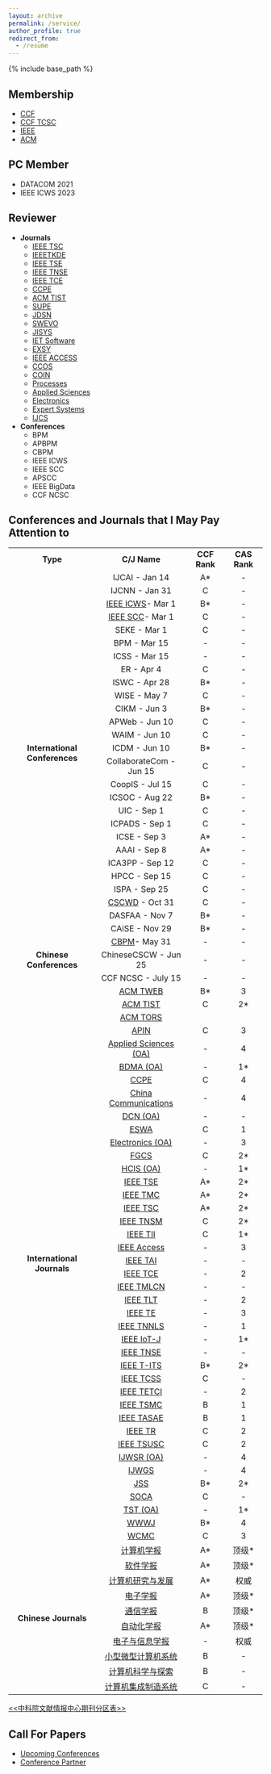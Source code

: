 ```yaml
---
layout: archive
permalink: /service/
author_profile: true
redirect_from:
  - /resume
---
```


{% include base_path %}

Membership
------
* [CCF](https://www.ccf.org.cn/)
* [CCF TCSC](https://www.ccf.org.cn/Chapters/TC/TC_Listing/TCSC/)
* [IEEE](https://www.ieee.org/)
* [ACM](https://www.acm.org/)

PC Member
------
* DATACOM 2021 
* IEEE ICWS 2023

Reviewer
------
* **Journals**
  * [IEEE TSC](https://www.computer.org/csdl/journal/sc)
  * [IEEETKDE](https://ieeexplore.ieee.org/xpl/RecentIssue.jsp?punumber=69)
  * [IEEE TSE](https://ieeexplore.ieee.org/xpl/RecentIssue.jsp?punumber=32)
  * [IEEE TNSE](https://ieeexplore.ieee.org/xpl/RecentIssue.jsp?punumber=6488902)
  * [IEEE TCE](https://ieeexplore.ieee.org/xpl/RecentIssue.jsp?punumber=30)
  * [CCPE](https://onlinelibrary.wiley.com/journal/15320634)
  * [ACM TIST](https://tist.acm.org/)
  * [SUPE](https://www.springer.com/computer/swe/journal/11227)
  * [JDSN](https://journals.sagepub.com/home/dsn)
  * [SWEVO](https://www.journals.elsevier.com/swarm-and-evolutionary-computation)
  * [JISYS](https://onlinelibrary.wiley.com/journal/1098111x)
  * [IET Software](https://ieeexplore.ieee.org/xpl/RecentIssue.jsp?punumber=4124007)
  * [EXSY](https://onlinelibrary.wiley.com/journal/14680394)
  * [IEEE ACCESS](https://ieeeaccess.ieee.org)
  * [CCOS](https://www.tandfonline.com/toc/ccos20/current)
  * [COIN](https://onlinelibrary.wiley.com/journal/14678640)
  * [Processes](https://www.mdpi.com/journal/processes)
  * [Applied Sciences](https://www.mdpi.com/journal/applsci)
  * [Electronics](https://www.mdpi.com/journal/electronics)
  * [Expert Systems](https://onlinelibrary.wiley.com/journal/14680394)
  * [IJCS](https://onlinelibrary.wiley.com/journal/10991131)
* **Conferences**
  * BPM
  * APBPM
  * CBPM
  * IEEE ICWS
  * IEEE SCC
  * APSCC
  * IEEE BigData
  * CCF NCSC

Conferences and Journals that I May Pay Attention to
------

<table width="100%" align="center" frame="void">
  <tr>
    <td align="center"><b>Type</b></td>
    <td align="center"><b>C/J Name</b></td>
    <td align="center"><b>CCF Rank</b></td>
    <td align="center"><b>CAS Rank</b></td>
  </tr>
  <tr>
    <td align="center" rowspan="27"><b>International Conferences</b></td>
    <td align="center">IJCAI - Jan 14</td>
    <td align="center">A*</td>
    <td align="center">-</td>
  </tr>
  <tr>
    <td align="center">IJCNN - Jan 31</td>
    <td align="center">C</td>
    <td align="center">-</td>
  </tr>
  <tr>
    <td align="center"><a href="http://conferences.computer.org/icws/">IEEE ICWS</a>- Mar 1</td>
    <td align="center">B*</td>
    <td align="center">-</td>
  </tr>
  <tr>
    <td align="center"><a href="http://conferences.computer.org/scc/">IEEE SCC</a>- Mar 1</td>
    <td align="center">C</td>
    <td align="center">-</td>
  </tr>
  <tr>
    <td align="center">SEKE - Mar 1</td>
    <td align="center">C</td>
    <td align="center">-</td>
  </tr>
  <tr>
    <td align="center">BPM - Mar 15</td>
    <td align="center">-</td>
    <td align="center">-</td>
  </tr>
  <tr>
    <td align="center">ICSS - Mar 15</td>
    <td align="center">-</td>
    <td align="center">-</td>
  </tr>
  <tr>
    <td align="center">ER - Apr 4</td>
    <td align="center">C</td>
    <td align="center">-</td>
  </tr>
  <tr>
    <td align="center">ISWC - Apr 28</td>
    <td align="center">B*</td>
    <td align="center">-</td>
  </tr>
  <tr>
    <td align="center">WISE - May 7</td>
    <td align="center">C</td>
    <td align="center">-</td>
  </tr>
  <tr>
    <td align="center">CIKM - Jun 3</td>
    <td align="center">B*</td>
    <td align="center">-</td>
  </tr>
  <tr>
    <td align="center">APWeb - Jun 10</td>
    <td align="center">C</td>
    <td align="center">-</td>
  </tr>
  <tr>
    <td align="center">WAIM - Jun 10</td>
    <td align="center">C</td>
    <td align="center">-</td>
  </tr>
  <tr>
    <td align="center">ICDM - Jun 10</td>
    <td align="center">B*</td>
    <td align="center">-</td>
  </tr>
  <tr>
    <td align="center">CollaborateCom - Jun 15</td>
    <td align="center">C</td>
    <td align="center">-</td>
  </tr>
  <tr>
    <td align="center">CoopIS - Jul 15</td>
    <td align="center">C</td>
    <td align="center">-</td>
  </tr>
  <tr>
    <td align="center">ICSOC - Aug 22</td>
    <td align="center">B*</td>
    <td align="center">-</td>
  </tr>
  <tr>
    <td align="center">UIC - Sep 1</td>
    <td align="center">C</td>
    <td align="center">-</td>
  </tr>
  <tr>
    <td align="center">ICPADS - Sep 1</td>
    <td align="center">C</td>
    <td align="center">-</td>
  </tr>
  <tr>
    <td align="center">ICSE - Sep 3</td>
    <td align="center">A*</td>
    <td align="center">-</td>
  </tr>
  <tr>
    <td align="center">AAAI - Sep 8</td>
    <td align="center">A*</td>
    <td align="center">-</td>
  </tr>
  <tr>
    <td align="center">ICA3PP - Sep 12</td>
    <td align="center">C</td>
    <td align="center">-</td>
  </tr>
  <tr>
    <td align="center">HPCC - Sep 15</td>
    <td align="center">C</td>
    <td align="center">-</td>
  </tr>
  <tr>
    <td align="center">ISPA - Sep 25</td>
    <td align="center">C</td>
    <td align="center">-</td>
  </tr>
  <tr>
    <td align="center"><a href="http://2024.cscwd.org/">CSCWD</a> - Oct 31</td>
    <td align="center">C</td>
    <td align="center">-</td>
  </tr>
  <tr>
    <td align="center">DASFAA - Nov 7</td>
    <td align="center">B*</td>
    <td align="center">-</td>
  </tr>
  <tr>
    <td align="center">CAiSE - Nov 29</td>
    <td align="center">B*</td>
    <td align="center">-</td>
  </tr>
  <tr>
    <td align="center" rowspan="3"><b>Chinese Conferences</b></td>
    <td align="center"><a href="http://www.cbpm.org.cn/">CBPM</a>- May 31</td>
    <td align="center">-</td>
    <td align="center">-</td>
  </tr>
  <tr>
    <td align="center">ChineseCSCW - Jun 25</td>
    <td align="center">-</td>
    <td align="center">-</td>
  </tr>
  <tr>
    <td align="center">CCF NCSC - July 15</td>
    <td align="center">-</td>
    <td align="center">-</td>
  </tr>
  <tr>
    <td align="center" rowspan="41"><b>International Journals</b></td>
    <td align="center"><a href="https://dl.acm.org/journal/tweb">ACM TWEB</a></td>
    <td align="center">B*</td>
    <td align="center">3</td>
  </tr>
  <tr>
    <td align="center"><a href="https://dl.acm.org/journal/tist">ACM TIST</a></td>
    <td align="center">C</td>
    <td align="center">2*</td>
  </tr>
  <tr>
    <td align="center"><a href="https://dl.acm.org/journal/tors">ACM TORS</a></td>
    <td align="center"></td>
    <td align="center"></td>
  </tr>
  <tr>
    <td align="center"><a href="https://www.springer.com/journal/10489">APIN</a></td>
    <td align="center">C</td>
    <td align="center">3</td>
  </tr>
  <tr>
    <td align="center"><a href="https://www.mdpi.com/journal/applsci#">Applied Sciences (OA)</a></td>
    <td align="center">-</td>
    <td align="center">4</td>
  </tr>
  <tr>
  <td align="center"><a href="https://www.sciopen.com/journal/2096-0654">BDMA (OA)</a></td>
    <td align="center">-</td>
    <td align="center">1*</td>
  </tr>
  <tr>
    <td align="center"><a href="https://onlinelibrary.wiley.com/journal/15320634">CCPE</a></td>
    <td align="center">C</td>
    <td align="center">4</td>
  </tr>
  <tr>
    <td align="center"><a href="http://www.cic-chinacommunications.cn/EN/home">China Communications</a></td>
    <td align="center">-</td>
    <td align="center">4</td> 
  </tr>
  <tr>
    <td align="center"><a href="https://www.keaipublishing.com/en/journals/digital-communications-and-networks">DCN (OA)</a></td>
    <td align="center">-</td>
    <td align="center">-</td>
  </tr>
  <tr>
    <td align="center"><a href="https://www.sciencedirect.com/journal/expert-systems-with-applications">ESWA</a></td>
    <td align="center">C</td>
    <td align="center">1</td>
  </tr>
  <tr>
    <td align="center"><a href="https://www.mdpi.com/journal/electronics">Electronics (OA)</a></td>
    <td align="center">-</td>
    <td align="center">3</td>
  </tr>
  <tr>
    <td align="center"><a href="https://www.sciencedirect.com/journal/future-generation-computer-systems">FGCS</a></td>
    <td align="center">C</td>
    <td align="center">2*</td>
  </tr>
  <tr>
    <td align="center"><a href="http://hcisj.com/">HCIS (OA)</a></td>
    <td align="center">-</td>
    <td align="center">1*</td> 
  </tr>
  <tr>
    <td align="center"><a href="https://www.computer.org/csdl/journal/ts">IEEE TSE</a></td>
    <td align="center">A*</td>
    <td align="center">2*</td>
  </tr>
  <tr>
    <td align="center"><a href="https://www.computer.org/csdl/journal/tm">IEEE TMC</a></td>
    <td align="center">A*</td>
    <td align="center">2*</td>
  </tr>
  <tr>
    <td align="center"><a href="https://www.computer.org/csdl/journal/sc">IEEE TSC</a></td>
    <td align="center">A*</td>
    <td align="center">2*</td>
  </tr>
    <tr>
    <td align="center"><a href="https://www.comsoc.org/publications/journals/ieee-tnsm">IEEE TNSM</a></td>
    <td align="center">C</td>
    <td align="center">2*</td>
  </tr>
  <tr>
    <td align="center"><a href="http://www.ieee-ies.org/pubs/transactions-on-industrial-informatics">IEEE TII</a></td>
    <td align="center">C</td>
    <td align="center">1*</td>
  </tr>
  <tr>
    <td align="center"><a href="https://ieeeaccess.ieee.org">IEEE Access</a></td>
    <td align="center">-</td>
    <td align="center">3</td>
  </tr>
  <tr>
    <td align="center"><a href="https://cis.ieee.org/publications/ieee-transactions-on-artificial-intelligence">IEEE TAI</a></td>
    <td align="center">-</td>
    <td align="center">-</td>
  </tr>
  <tr>
    <td align="center"><a href="https://ieeexplore.ieee.org/xpl/RecentIssue.jsp?punumber=30">IEEE TCE</a></td>
    <td align="center">-</td>
    <td align="center">2</td>
  </tr>
  <tr>
    <td align="center"><a href="https://www.comsoc.org/publications/journals/ieee-tmlcn">IEEE TMLCN</a></td>
    <td align="center">-</td>
    <td align="center">-</td>
  </tr>
  <tr>
    <td align="center"><a href="https://ieeexplore.ieee.org/xpl/RecentIssue.jsp?punumber=4620076">IEEE TLT</a></td>
    <td align="center">-</td>
    <td align="center">2</td>
  </tr>
  <tr>
    <td align="center"><a href="https://ieeexplore.ieee.org/xpl/RecentIssue.jsp?punumber=13">IEEE TE</a></td>
    <td align="center">-</td>
    <td align="center">3</td>
  </tr>
  <tr>
    <td align="center"><a href="IEEE Transactions on Neural Networks and Learning Systems">IEEE TNNLS</a></td>
    <td align="center">-</td>
    <td align="center">1</td>
  </tr>
  <tr>
    <td align="center"><a href="https://ieee-iotj.org/">IEEE IoT-J</a></td>
    <td align="center">-</td>
    <td align="center">1*</td>
  </tr>
  <tr>
    <td align="center"><a href="https://www.comsoc.org/publications/journals/ieee-tnse">IEEE TNSE</a></td>
    <td align="center">-</td>
    <td align="center">-</td>
  </tr>
  <tr>
    <td align="center"><a href="https://ieee-itss.org/pub/t-its/">IEEE T-ITS</a></td>
    <td align="center">B*</td>
    <td align="center">2*</td>
  </tr>
  <tr>
    <td align="center"><a href="https://ieeexplore.ieee.org/xpl/RecentIssue.jsp?punumber=6570650">IEEE TCSS</a></td>
    <td align="center">C</td>
    <td align="center">-</td>
  </tr>
  <tr>
    <td align="center"><a href="https://cis.ieee.org/publications/t-emerging-topics-in-ci">IEEE TETCI</a></td>
    <td align="center">-</td>
    <td align="center">2</td>
  </tr>
  <tr>
    <td align="center"><a href="https://www.ieeesmc.org/publications/transactions-on-smc-systems/">IEEE TSMC</a></td>
    <td align="center">B</td>
    <td align="center">1</td>
  </tr>
  <tr>
  <td align="center"><a href="https://www.ieee-ras.org/publications/t-ase">IEEE TASAE</a></td>
    <td align="center">B</td>
    <td align="center">1</td>
  </tr>
  <tr>
  <td align="center"><a href="https://rs.ieee.org/transactions-on-reliability.html">IEEE TR</a></td>
    <td align="center">C</td>
    <td align="center">2</td>
  </tr>
  <tr>
  <td align="center"><a href="https://www.computer.org/csdl/journal/su">IEEE TSUSC</a></td>
    <td align="center">C</td>
    <td align="center">2</td>
  </tr>
  <tr>
    <td align="center"><a href="https://www.igi-global.com/journal/international-journal-web-services-research/1079">IJWSR (OA)</a></td>
    <td align="center">-</td>
    <td align="center">4</td>
  </tr>
  <tr>
    <td align="center"><a href="https://www.inderscience.com/jhome.php?jcode=ijwgs">IJWGS</a></td>
    <td align="center">-</td>
    <td align="center">4</td>
  </tr>
  <tr>
    <td align="center"><a href="https://www.journals.elsevier.com/journal-of-systems-and-software">JSS</a></td>
    <td align="center">B*</td>
    <td align="center">2*</td>
  </tr>
  <tr>
  <td align="center"><a href="https://www.springer.com/journal/11761">SOCA</a></td>
    <td align="center">C</td>
    <td align="center">-</td>
  </tr>
  <tr>
  <td align="center"><a href="https://www.sciopen.com/journal/1007-0214">TST (OA)</a></td>
    <td align="center">-</td>
    <td align="center">1*</td>
  </tr>
  <tr>
    <td align="center"><a href="https://www.springer.com/journal/11280">WWWJ</a></td>
    <td align="center">B*</td>
    <td align="center">4</td>
  </tr>
  <tr>
    <td align="center"><a href="https://www.hindawi.com/journals/wcmc/">WCMC</a></td>
    <td align="center">C</td>
    <td align="center">3</td>
  </tr>
  <tr>
    <td align="center" rowspan="10"><b>Chinese Journals</b></td>
    <td align="center"><a href="http://cjc.ict.ac.cn/">计算机学报</a></td>
    <td align="center">A*</td>
    <td align="center">顶级*</td>
  </tr>
  <tr>
    <td align="center"><a href="http://www.jos.org.cn/jos/ch/index.aspx">软件学报</a></td>
    <td align="center">A*</td>
    <td align="center">顶级*</td>
  </tr>
  <tr>
    <td align="center"><a href="https://crad.ict.ac.cn/CN/1000-1239/home.shtml">计算机研究与发展</a></td>
    <td align="center">A*</td>
    <td align="center">权威</td>
  </tr>
  <tr>
    <td align="center"><a href="http://www.ejournal.org.cn/">电子学报</a></td>
    <td align="center">A*</td>
    <td align="center">顶级*</td>
  </tr>
  <tr>
    <td align="center"><a href="http://www.infocomm-journal.com/txxb/CN/1000-436X/home.shtml">通信学报</a></td>
    <td align="center">B</td>
    <td align="center">顶级*</td>
  </tr>
   <tr>
    <td align="center"><a href="http://www.aas.net.cn/">自动化学报</a></td>
    <td align="center">A*</td>
    <td align="center">顶级*</td>
  </tr>
  <tr>
    <td align="center"><a href="http://jeit.ie.ac.cn/">电子与信息学报</a></td>
    <td align="center">-</td>
    <td align="center">权威</td>
  </tr>
  <tr>
    <td align="center"><a href="http://xwxt.sict.ac.cn/CN/volumn/current.shtml">小型微型计算机系统</a></td>
    <td align="center">B</td>
    <td align="center">-</td>
  </tr>
  <tr>
    <td align="center"><a href="http://fcst.ceaj.org/CN/volumn/home.shtml">计算机科学与探索</a></td>
    <td align="center">B</td>
    <td align="center">-</td>
  </tr>
  <tr>
    <td align="center"><a href="http://www.cims-journal.cn/CN/1006-5911/home.shtml">计算机集成制造系统</a></td>
    <td align="center">C</td>
    <td align="center">-</td>
  </tr>
</table>

[<<中科院文献情报中心期刊分区表>>](https://www.fenqubiao.com/)

Call For Papers
------
- [Upcoming Conferences](http://www.conferencelist.info/upcoming.html)
- [Conference Partner](https://www.myhuiban.com/)
